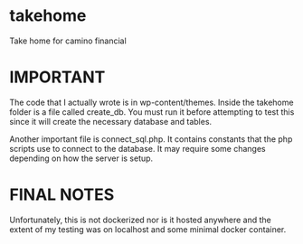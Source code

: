 # takehome
Take home for camino financial

# IMPORTANT
The code that I actually wrote is in wp-content/themes.
Inside the takehome folder is a file called create_db. You must run it before attempting to test this since it will create the necessary database and tables. 

Another important file is connect_sql.php. It contains constants that the php scripts use to connect to the database. It may require some changes depending on how the server is setup.

# FINAL NOTES
Unfortunately, this is not dockerized nor is it hosted anywhere and the extent of my testing was on localhost and some minimal docker container.



